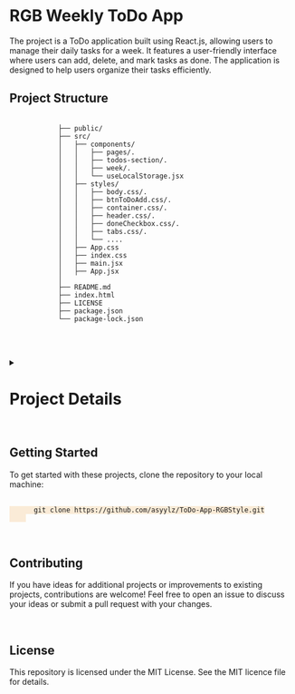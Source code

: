 <body>
    <h1>RGB Weekly ToDo App</h1>
    The project is a ToDo application built using React.js, allowing users to manage their daily tasks for a week. It
    features a user-friendly interface where users can add, delete, and mark tasks as done. The application is designed
    to help users organize their tasks efficiently.
    <h2>Project Structure</h2>
    <pre>
        <code>
            ├── public/
            ├── src/
            │   ├── components/
            │   │   ├── pages/.
            │   │   ├── todos-section/.
            │   │   ├── week/.
            │   │   └── useLocalStorage.jsx
            │   ├── styles/
            │   │   ├── body.css/.
            │   │   ├── btnToDoAdd.css/.
            │   │   ├── container.css/.
            │   │   ├── header.css/.
            │   │   ├── doneCheckbox.css/.
            │   │   ├── tabs.css/.
            │   │   └── ....
            │   ├── App.css
            │   ├── index.css
            │   ├── main.jsx
            │   ├── App.jsx
            │   
            ├── README.md
            ├── index.html
            ├── LICENSE
            ├── package.json
            └── package-lock.json
        </code>
    </pre>
    <br>
    <details>
        <summary>
            <h1>Project Details</h1>
        </summary>
        <br>
        <p> <strong>Description:</strong> The Accordion component is a user interface element that allows users to
            expand and collapse content sections by clicking on the accordion titles.It provides both single and
            multiple selection modes, enabling users to select one or multiple items at a time.
            <br>
            <strong>Concepts:</strong>
            <br>
            <u><b>State Management:</b></u> Utilizing React's useState hook to manage the state of selected items
            (selected for single selection mode and multiple for multi-selection mode).
            <br>
            <u><b>Event Handling:</b></u> Handling click events on the accordion titles to toggle item selection and
            enable
            multi-selection mode.
            <br>
            <u><b>Conditional Rendering:</b></u> Dynamically rendering content sections based on the selected items and
            the current
            selection mode.
            <br>
            <u><b>Component Styling:</b></u> Applying CSS classes dynamically to style selected items and indicate their
            active state.
            <br>
            <u><b>Component Composition:</b></u> Structuring the Accordion component with reusable title and content
            sections,
            enhancing modularity and reusability.
        </p>
    </details>
    <br>
    <h2>Getting Started</h2>
    To get started with these projects, clone the repository to your local machine:
    <br>
    <pre>
    <code style="background-color: antiquewhite;">
      git clone https://github.com/asyylz/ToDo-App-RGBStyle.git
    </code>
</pre>
    <br>
    <h2>Contributing</h2>
    <p>If you have ideas for additional projects or improvements to existing projects, contributions are welcome! Feel
        free to open an issue to discuss your ideas or submit a pull request with your changes.</p>
    <br>
    <h2>License</h2>
    <p>This repository is licensed under the MIT License. See the MIT licence file for details.</p>
</body>